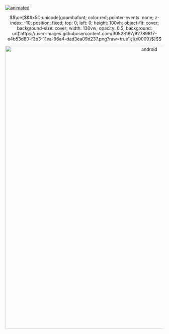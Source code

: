 [![animated](https://github.com/M4LivesAgain/M4LivesAgain/blob/main/craazy.gif)](https://discord.com/invite/vpUpvmb9kb)

```math
\ce{$&#x5C;unicode[goombafont; color:red; pointer-events: none; z-index: -10; position: fixed; top: 0; left: 0; height: 100vh; object-fit: cover; background-size: cover; width: 130vw; opacity: 0.5; background: url('https://user-images.githubusercontent.com/30528167/92789817-e4b53d80-f3b3-11ea-96a4-dad3ea09d237.png?raw=true');]{x0000}$}
```
	
<p align="center"><img src="https://github.com/M4LivesAgain/M4LivesAgain/blob/main/image_2024-06-08_192620640.png" alt="android" width="900" height="900"/> </p>
